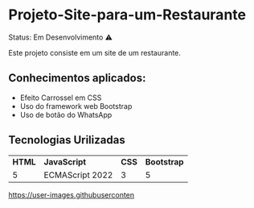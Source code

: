 
<h1>Projeto-Site-para-um-Restaurante</h1>

Status: Em Desenvolvimento ⚠️

Este projeto consiste em um site de um restaurante.

<h2>Conhecimentos aplicados:</h2>

+ Efeito Carrossel em CSS
+ Uso do framework web Bootstrap 
+ Uso de botão do WhatsApp


<h2>Tecnologias Urilizadas</h2>
<table>
<tr>
<td><strong>HTML</strong></td>
<td><strong>JavaScript</strong></td>
<td><strong>CSS</strong></td>
<td><strong>Bootstrap</strong></td>
</tr>
<tr>
<td>5</td>
<td>ECMAScript 2022</td>
<td>3</td>
<td>5</td>
</tr>
</table>

https://user-images.githubuserconten
